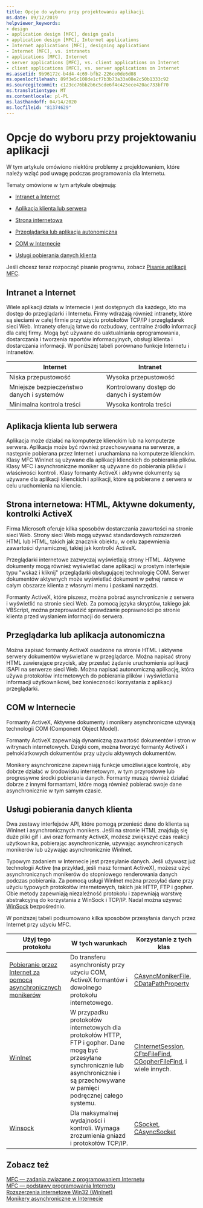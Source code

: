 ```yaml
---
title: Opcje do wyboru przy projektowaniu aplikacji
ms.date: 09/12/2019
helpviewer_keywords:
- design
- application design [MFC], design goals
- application design [MFC], Internet applications
- Internet applications [MFC], designing applications
- Internet [MFC], vs. intranets
- applications [MFC], Internet
- server applications [MFC], vs. client applications on Internet
- client applications [MFC], vs. server applications on Internet
ms.assetid: 9b96172c-b4d4-4c69-bfb2-226ce0de6d08
ms.openlocfilehash: 89f3e5c108de1cf7b3b73a33a08e2c50b1333c92
ms.sourcegitcommit: c123cc76bb2b6c5cde6f4c425ece420ac733bf70
ms.translationtype: MT
ms.contentlocale: pl-PL
ms.lasthandoff: 04/14/2020
ms.locfileid: "81374629"
---
```

# <a name="application-design-choices"></a>Opcje do wyboru przy projektowaniu aplikacji

W tym artykule omówiono niektóre problemy z projektowaniem, które należy wziąć pod uwagę podczas programowania dla Internetu.

Tematy omówione w tym artykule obejmują:

- [Intranet a Internet](#_core_intranet_versus_internet)

- [Aplikacja klienta lub serwera](#_core_client_or_server_application)

- [Strona internetowa](#_core_the_web_page)

- [Przeglądarka lub aplikacja autonomiczna](#_core_browser_or_standalone)

- [COM w Internecie](#_core_com_on_the_internet)

- [Usługi pobierania danych klienta](#_core_client_data_download_services)

Jeśli chcesz teraz rozpocząć pisanie programu, zobacz [Pisanie aplikacji MFC](../mfc/writing-mfc-applications.md).

## <a name="intranet-versus-internet"></a><a name="_core_intranet_versus_internet"></a>Intranet a Internet

Wiele aplikacji działa w Internecie i jest dostępnych dla każdego, kto ma dostęp do przeglądarki i Internetu. Firmy wdrażają również intranety, które są sieciami w całej firmie przy użyciu protokołów TCP/IP i przeglądarek sieci Web. Intranety oferują łatwe do rozbudowy, centralne źródło informacji dla całej firmy. Mogą być używane do uaktualniania oprogramowania, dostarczania i tworzenia raportów informacyjnych, obsługi klienta i dostarczania informacji. W poniższej tabeli porównano funkcje Internetu i intranetów.

|Internet|Intranet|
|--------------|--------------|
|Niska przepustowość|Wysoka przepustowość|
|Mniejsze bezpieczeństwo danych i systemów|Kontrolowany dostęp do danych i systemów|
|Minimalna kontrola treści|Wysoka kontrola treści|

## <a name="client-or-server-application"></a><a name="_core_client_or_server_application"></a>Aplikacja klienta lub serwera

Aplikacja może działać na komputerze klienckim lub na komputerze serwera. Aplikacja może być również przechowywana na serwerze, a następnie pobierana przez Internet i uruchamiana na komputerze klienckim. Klasy MFC WinInet są używane dla aplikacji klienckich do pobierania plików. Klasy MFC i asynchroniczne moniker są używane do pobierania plików i właściwości kontroli. Klasy formanty ActiveX i aktywne dokumenty są używane dla aplikacji klienckich i aplikacji, które są pobierane z serwera w celu uruchomienia na kliencie.

## <a name="the-web-page-html-active-documents-activex-controls"></a><a name="_core_the_web_page"></a>Strona internetowa: HTML, Aktywne dokumenty, kontrolki ActiveX

Firma Microsoft oferuje kilka sposobów dostarczania zawartości na stronie sieci Web. Strony sieci Web mogą używać standardowych rozszerzeń HTML lub HTML, takich jak znacznik obiektu, w celu zapewnienia zawartości dynamicznej, takiej jak kontrolki ActiveX.

Przeglądarki internetowe zazwyczaj wyświetlają strony HTML. Aktywne dokumenty mogą również wyświetlać dane aplikacji w prostym interfejsie typu "wskaż i kliknij" przeglądarki obsługującej technologię COM. Serwer dokumentów aktywnych może wyświetlać dokument w pełnej ramce w całym obszarze klienta z własnymi menu i paskami narzędzi.

Formanty ActiveX, które piszesz, można pobrać asynchronicznie z serwera i wyświetlić na stronie sieci Web. Za pomocą języka skryptów, takiego jak VBScript, można przeprowadzić sprawdzanie poprawności po stronie klienta przed wysłaniem informacji do serwera.

## <a name="browser-or-stand-alone-application"></a><a name="_core_browser_or_standalone"></a>Przeglądarka lub aplikacja autonomiczna

Można zapisać formanty ActiveX osadzone na stronie HTML i aktywne serwery dokumentów wyświetlane w przeglądarce. Można napisać strony HTML zawierające przycisk, aby przesłać żądanie uruchomienia aplikacji ISAPI na serwerze sieci Web. Można napisać autonomiczną aplikację, która używa protokołów internetowych do pobierania plików i wyświetlania informacji użytkownikowi, bez konieczności korzystania z aplikacji przeglądarki.

## <a name="com-on-the-internet"></a><a name="_core_com_on_the_internet"></a>COM w Internecie

Formanty ActiveX, Aktywne dokumenty i monikery asynchroniczne używają technologii COM (Component Object Model).

Formanty ActiveX zapewniają dynamiczną zawartość dokumentów i stron w witrynach internetowych. Dzięki com, można tworzyć formanty ActiveX i pełnoklatkowych dokumentów przy użyciu aktywnych dokumentów.

Monikery asynchroniczne zapewniają funkcje umożliwiające kontrolę, aby dobrze działać w środowisku internetowym, w tym przyrostowe lub progresywne środki pobierania danych. Formanty muszą również działać dobrze z innymi formantami, które mogą również pobierać swoje dane asynchronicznie w tym samym czasie.

## <a name="client-data-download-services"></a><a name="_core_client_data_download_services"></a>Usługi pobierania danych klienta

Dwa zestawy interfejsów API, które pomogą przenieść dane do klienta są WinInet i asynchronicznych monikers. Jeśli na stronie HTML znajdują się duże pliki gif i .avi oraz formanty ActiveX, możesz zwiększyć czas reakcji użytkownika, pobierając asynchronicznie, używając asynchronicznych monikerów lub używając asynchronicznie WinInet.

Typowym zadaniem w Internecie jest przesyłanie danych. Jeśli używasz już technologii Active (na przykład, jeśli masz formant ActiveX), możesz użyć asynchronicznych monikerów do stopniowego renderowania danych podczas pobierania. Za pomocą usługi WinInet można przesyłać dane przy użyciu typowych protokołów internetowych, takich jak HTTP, FTP i gopher. Obie metody zapewniają niezależność protokołu i zapewniają warstwę abstrakcyjną do korzystania z WinSock i TCP/IP. Nadal można używać [WinSock](../mfc/windows-sockets-in-mfc.md) bezpośrednio.

W poniższej tabeli podsumowano kilka sposobów przesyłania danych przez Internet przy użyciu MFC.

|Użyj tego protokołu|W tych warunkach|Korzystanie z tych klas|
|-----------------------|----------------------------|-------------------------|
|[Pobieranie przez Internet za pomocą asynchronicznych monikerów](../mfc/asynchronous-monikers-on-the-internet.md)|Do transferu asynchronisty przy użyciu COM, ActiveX formantów i dowolnego protokołu internetowego.|[CAsyncMonikerFile](../mfc/reference/casyncmonikerfile-class.md), [CDataPathProperty](../mfc/reference/cdatapathproperty-class.md)|
|[WinInet](../mfc/win32-internet-extensions-wininet.md)|W przypadku protokołów internetowych dla protokołów HTTP, FTP i gopher. Dane mogą być przesyłane synchronicznie lub asynchronicznie i są przechowywane w pamięci podręcznej całego systemu.|[CInternetSession](../mfc/reference/cinternetsession-class.md), [CFtpFileFind](../mfc/reference/cftpfilefind-class.md), [CGopherFileFind](../mfc/reference/cgopherfilefind-class.md), i wiele innych.|
|[Winsock](../mfc/windows-sockets-in-mfc.md)|Dla maksymalnej wydajności i kontroli. Wymaga zrozumienia gniazd i protokołów TCP/IP.|[CSocket](../mfc/reference/csocket-class.md), [CAsyncSocket](../mfc/reference/casyncsocket-class.md)|

## <a name="see-also"></a>Zobacz też

[MFC — zadania związane z programowaniem Internetu](../mfc/mfc-internet-programming-tasks.md)<br/>
[MFC — podstawy programowania Internetu](../mfc/mfc-internet-programming-basics.md)<br/>
[Rozszerzenia internetowe Win32 (WinInet)](../mfc/win32-internet-extensions-wininet.md)<br/>
[Monikery asynchroniczne w Internecie](../mfc/asynchronous-monikers-on-the-internet.md)
